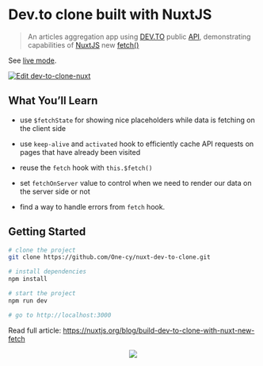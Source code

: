# Dev.to clone built with NuxtJS

> An articles aggregation app using [DEV.TO](https://dev.to) public [API](https://docs.dev.to/api/), demonstrating capabilities of [NuxtJS](https://nuxtjs.org) new [fetch()](https://nuxtjs.org/api/pages-fetch)

See [live mode](https://dev-clone.nuxtjs.app/).

[![Edit dev-to-clone-nuxt](https://codesandbox.io/static/img/play-codesandbox.svg)](https://codesandbox.io/s/github/bdrtsky/nuxt-dev-to-clone/tree/master/?fontsize=14&hidenavigation=1&theme=dark)

## What You’ll Learn

- use `$fetchState` for showing nice placeholders while data is fetching on the client side

- use `keep-alive` and `activated` hook to efficiently cache API requests on pages that have already been visited

- reuse the `fetch` hook with `this.$fetch()`

- set `fetchOnServer` value to control when we need to render our data on the server side or not

- find a way to handle errors from `fetch` hook.

## Getting Started

```sh
# clone the project
git clone https://github.com/One-cy/nuxt-dev-to-clone.git

# install dependencies
npm install

# start the project
npm run dev

# go to http://localhost:3000
```

Read full article: https://nuxtjs.org/blog/build-dev-to-clone-with-nuxt-new-fetch

<p align="center">
  <img src="https://raw.githubusercontent.com/bdrtsky/nuxt-dev-to-clone/master/static/demo.gif">
</p>

